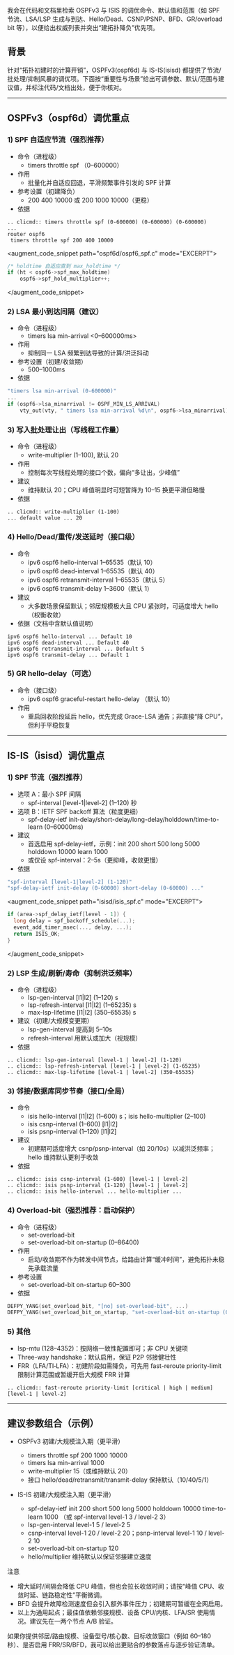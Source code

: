 我会在代码和文档里检索 OSPFv3 与 ISIS 的调优命令、默认值和范围（如 SPF 节流、LSA/LSP 生成与到达、Hello/Dead、CSNP/PSNP、BFD、GR/overload bit 等），以便给出权威列表并突出“建拓扑降负”优先项。

## 背景
针对“拓扑初建时的计算开销”，OSPFv3(ospf6d) 与 IS-IS(isisd) 都提供了节流/批处理/抑制风暴的调优项。下面按“重要性与场景”给出可调参数、默认/范围与建议值，并标注代码/文档出处，便于你核对。

---

## OSPFv3（ospf6d）调优重点

### 1) SPF 自适应节流（强烈推荐）
- 命令（进程级）
  - timers throttle spf <delay-ms> <init-hold-ms> <max-hold-ms>（0–600000）
- 作用
  - 批量化并自适应回退，平滑频繁事件引发的 SPF 计算
- 参考设置（初建降负）
  - 200 400 10000 或 200 1000 10000（更稳）
- 依据
````text path=doc/user/ospf6d.rst mode=EXCERPT
.. clicmd:: timers throttle spf (0-600000) (0-600000) (0-600000)
...
router ospf6
 timers throttle spf 200 400 10000
````
<augment_code_snippet path="ospf6d/ospf6_spf.c" mode="EXCERPT">
```c
/* holdtime 自适应直到 max_holdtime */
if (ht < ospf6->spf_max_holdtime)
    ospf6->spf_hold_multiplier++;
```
</augment_code_snippet>

### 2) LSA 最小到达间隔（建议）
- 命令（进程级）
  - timers lsa min-arrival <0–600000ms>
- 作用
  - 抑制同一 LSA 频繁到达导致的计算/洪泛抖动
- 参考设置（初建/收敛期）
  - 500–1000ms
- 依据
````c path=ospf6d/ospf6_top.c mode=EXCERPT
"timers lsa min-arrival (0-600000)"
...
if (ospf6->lsa_minarrival != OSPF_MIN_LS_ARRIVAL)
    vty_out(vty, " timers lsa min-arrival %d\n", ospf6->lsa_minarrival);
````

### 3) 写入批处理让出（写线程工作量）
- 命令（进程级）
  - write-multiplier (1–100), 默认 20
- 作用
  - 控制每次写线程处理的接口个数，偏向“多让出，少峰值”
- 建议
  - 维持默认 20；CPU 峰值明显时可短暂降为 10–15 换更平滑但略慢
- 依据
````text path=doc/user/ospf6d.rst mode=EXCERPT
.. clicmd:: write-multiplier (1-100)
... default value ... 20
````

### 4) Hello/Dead/重传/发送延时（接口级）
- 命令
  - ipv6 ospf6 hello-interval 1–65535（默认 10）
  - ipv6 ospf6 dead-interval 1–65535（默认 40）
  - ipv6 ospf6 retransmit-interval 1–65535（默认 5）
  - ipv6 ospf6 transmit-delay 1–3600（默认 1）
- 建议
  - 大多数场景保留默认；邻居规模极大且 CPU 紧张时，可适度增大 hello（权衡收敛）
- 依据（文档中含默认值说明）
````text path=doc/user/ospf6d.rst mode=EXCERPT
ipv6 ospf6 hello-interval ... Default 10
ipv6 ospf6 dead-interval ... Default 40
ipv6 ospf6 retransmit-interval ... Default 5
ipv6 ospf6 transmit-delay ... Default 1
````

### 5) GR hello-delay（可选）
- 命令（接口级）
  - ipv6 ospf6 graceful-restart hello-delay <sec>（默认 10）
- 作用
  - 重启回收阶段延后 hello，优先完成 Grace-LSA 通告；非直接“降 CPU”，但利于平稳恢复

---

## IS-IS（isisd）调优重点

### 1) SPF 节流（强烈推荐）
- 选项 A：最小 SPF 间隔
  - spf-interval [level-1|level-2] (1–120) 秒
- 选项 B：IETF SPF backoff 算法（粒度更细）
  - spf-delay-ietf init-delay/short-delay/long-delay/holddown/time-to-learn (0–60000ms)
- 建议
  - 首选启用 spf-delay-ietf，示例：init 200 short 500 long 5000 holddown 10000 learn 1000
  - 或仅设 spf-interval：2–5s（更抑峰，收敛更慢）
- 依据
````c path=isisd/isis_cli.c mode=EXCERPT
"spf-interval [level-1|level-2] (1-120)"
"spf-delay-ietf init-delay (0-60000) short-delay (0-60000) ..."
````
<augment_code_snippet path="isisd/isis_spf.c" mode="EXCERPT">
```c
if (area->spf_delay_ietf[level - 1]) {
  long delay = spf_backoff_schedule(...);
  event_add_timer_msec(..., delay, ...);
  return ISIS_OK;
}
```
</augment_code_snippet>

### 2) LSP 生成/刷新/寿命（抑制洪泛频率）
- 命令（进程级）
  - lsp-gen-interval [l1|l2] (1–120) s
  - lsp-refresh-interval [l1|l2] (1–65235) s
  - max-lsp-lifetime [l1|l2] (350–65535) s
- 建议（初建/大规模变更期）
  - lsp-gen-interval 提高到 5–10s
  - refresh-interval 用默认或加大（视规模）
- 依据
````text path=doc/user/isisd.rst mode=EXCERPT
.. clicmd:: lsp-gen-interval [level-1 | level-2] (1-120)
.. clicmd:: lsp-refresh-interval [level-1 | level-2] (1-65235)
.. clicmd:: max-lsp-lifetime [level-1 | level-2] (350-65535)
````

### 3) 邻接/数据库同步节奏（接口/全局）
- 命令
  - isis hello-interval [l1|l2] (1–600) s；isis hello-multiplier (2–100)
  - isis csnp-interval (1–600) [l1|l2]
  - isis psnp-interval (1–120) [l1|l2]
- 建议
  - 初建期可适度增大 csnp/psnp-interval（如 20/10s）以减洪泛频率；hello 维持默认更利于收敛
- 依据
````text path=doc/user/isisd.rst mode=EXCERPT
.. clicmd:: isis csnp-interval (1-600) [level-1 | level-2]
.. clicmd:: isis psnp-interval (1-120) [level-1 | level-2]
.. clicmd:: isis hello-interval ... hello-multiplier ...
````

### 4) Overload-bit（强烈推荐：启动保护）
- 命令（进程级）
  - set-overload-bit
  - set-overload-bit on-startup (0–86400)
- 作用
  - 启动/收敛期不作为转发中间节点，给路由计算“缓冲时间”，避免拓扑未稳先承载流量
- 参考设置
  - set-overload-bit on-startup 60–300
- 依据
````c path=isisd/isis_cli.c mode=EXCERPT
DEFPY_YANG(set_overload_bit, "[no] set-overload-bit", ...)
DEFPY_YANG(set_overload_bit_on_startup, "set-overload-bit on-startup (0-86400)$val", ...)
````

### 5) 其他
- lsp-mtu (128–4352)：按网络一致性配置即可；非 CPU 关键项
- Three-way handshake：默认启用，保证 P2P 邻接健壮性
- FRR（LFA/TI‑LFA）：初建阶段如需降负，可先用 fast-reroute priority-limit 限制计算范围或暂缓开启大规模 FRR 计算
````text path=doc/user/isisd.rst mode=EXCERPT
.. clicmd:: fast-reroute priority-limit [critical | high | medium] [level-1 | level-2]
````

---

## 建议参数组合（示例）

- OSPFv3 初建/大规模注入期（更平滑）
  - timers throttle spf 200 1000 10000
  - timers lsa min-arrival 1000
  - write-multiplier 15（或维持默认 20）
  - 接口 hello/dead/retransmit/transmit-delay 保持默认（10/40/5/1）

- IS-IS 初建/大规模注入期（更平滑）
  - spf-delay-ietf init 200 short 500 long 5000 holddown 10000 time-to-learn 1000
    （或 spf-interval level-1 3 / level-2 3）
  - lsp-gen-interval level-1 5 / level-2 5
  - csnp-interval level-1 20 / level-2 20；psnp-interval level-1 10 / level-2 10
  - set-overload-bit on-startup 120
  - hello/multiplier 维持默认以保证邻接建立速度

注意
- 增大延时/间隔会降低 CPU 峰值，但也会拉长收敛时间；请按“峰值 CPU、收敛时延、链路稳定性”平衡微调。
- BFD 会提升故障检测速度但会引入额外事件压力；初建期可暂缓在全网启用。
- 以上为通用起点；最佳值依赖邻接规模、设备 CPU/内核、LFA/SR 使用情况。建议先在一两个节点 A/B 验证。

如果你提供邻居/路由规模、设备型号/核心数、目标收敛窗口（例如 60–180 秒）、是否启用 FRR/SR/BFD，我可以给出更贴合的参数落点与逐步验证清单。
